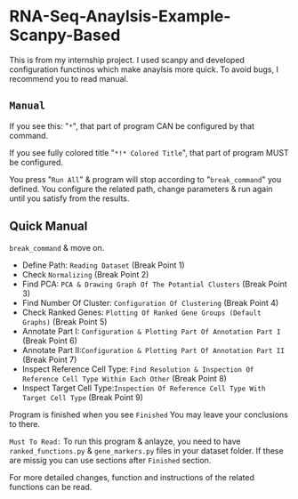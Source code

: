 # RNA-Seq-Anaylsis-Example-Scanpy-Based
This is from my internship project. I used scanpy and developed configuration functinos which make anaylsis more quick. 
To avoid bugs, I recommend you to read manual. 

## `Manual`
If you see this: "`*`", that part of program CAN be configured by that command. 

If you see fully colored title "`*!* Colored Title`", that part of program MUST be configured. 

You press "`Run All`" & program will stop according to "`break_command`" you defined. You configure the related path, change parameters & run again until you satisfy from the results. 
## Quick Manual
`break_command` & move on. 
*  Define Path: `Reading Dataset` (Break Point 1)
*  Check `Normalizing` (Break Point 2) 
*  Find PCA: `PCA & Drawing Graph Of The Potantial Clusters` (Break Point 3) 
*  Find Number Of Cluster: `Configuration Of Clustering` (Break Point 4) 
*  Check Ranked Genes: `Plotting Of Ranked Gene Groups (Default Graphs)` (Break Point 5)
*  Annotate Part I: `Configuration & Plotting Part Of Annotation Part I` (Break Point 6)
*  Annotate Part II:`Configuration & Plotting Part Of Annotation Part II` (Break Point 7)
*  Inspect Reference Cell Type: `Find Resolution & Inspection Of Reference Cell Type Within Each Other` (Break Point 8) 
*  Inspect Target Cell Type:`Inspection Of Reference Cell Type With Target Cell Type` (Break Point 9) 


Program is finished when you see `Finished` You may leave your conclusions to there.  

`Must To Read:` To run this program & anlayze, you need to have `ranked_functions.py` & `gene_markers.py` files in your dataset folder. If these are missig you can use sections after `Finished` section.

For more detailed changes, function and instructions of the related functions can be read.
